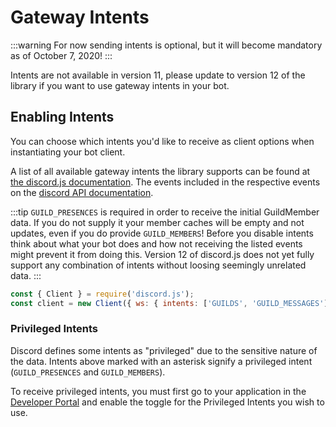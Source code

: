 # Gateway Intents

:::warning
For now sending intents is optional, but it will become mandatory as of October 7, 2020!
:::

<branch version="11.x">

Intents are not available in version 11, please update to version 12 of the library if you want to use gateway intents in your bot.

</branch>

<branch version="12.x">

## Enabling Intents

You can choose which intents you'd like to receive as client options when instantiating your bot client.

A list of all available gateway intents the library supports can be found at [the discord.js documentation](https://discord.js.org/#/docs/main/stable/class/Intents?scrollTo=s-FLAGS). The events included in the respective events on the [discord API documentation](https://discordapp.com/developers/docs/topics/gateway#list-of-intents).

:::tip
`GUILD_PRESENCES` is required in order to receive the initial GuildMember data. If you do not supply it your member caches will be empty and not updates, even if you do provide `GUILD_MEMBERS`! Before you disable intents think about what your bot does and how not receiving the listed events might prevent it from doing this. Version 12 of discord.js does not yet fully support any combination of intents without loosing seemingly unrelated data.
:::

```js
const { Client } = require('discord.js');
const client = new Client({ ws: { intents: ['GUILDS', 'GUILD_MESSAGES'] } });
```

### Privileged Intents

Discord defines some intents as "privileged" due to the sensitive nature of the data.
Intents above marked with an asterisk signify a privileged intent (`GUILD_PRESENCES` and `GUILD_MEMBERS`).

To receive privileged intents, you must first go to your application in the [Developer Portal](https://discordapp.com/developers/applications) and enable the toggle for the Privileged Intents you wish to use.

</branch>
